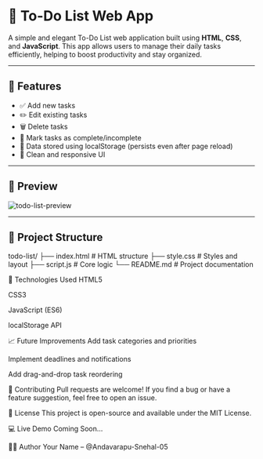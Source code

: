 # 📝 To-Do List Web App

A simple and elegant To-Do List web application built using **HTML**, **CSS**, and **JavaScript**. This app allows users to manage their daily tasks efficiently, helping to boost productivity and stay organized.

---

## 🚀 Features

- ✅ Add new tasks
- ✏️ Edit existing tasks
- 🗑️ Delete tasks
- 📌 Mark tasks as complete/incomplete
- 💾 Data stored using localStorage (persists even after page reload)
- 🎨 Clean and responsive UI

---

## 📸 Preview

![todo-list-preview](https://user-images.githubusercontent.com/your-github-id/your-image.png) <!-- Replace with actual image if you host one -->

---

## 📂 Project Structure

todo-list/
├── index.html # HTML structure
├── style.css # Styles and layout
├── script.js # Core logic
└── README.md # Project documentation


📌 Technologies Used
HTML5

CSS3

JavaScript (ES6)

localStorage API


📈 Future Improvements
Add task categories and priorities

Implement deadlines and notifications

Add drag-and-drop task reordering


🤝 Contributing
Pull requests are welcome! If you find a bug or have a feature suggestion, feel free to open an issue.

📃 License
This project is open-source and available under the MIT License.

💻 Live Demo
Coming Soon...

🙋‍♂️ Author
Your Name – @Andavarapu-Snehal-05

